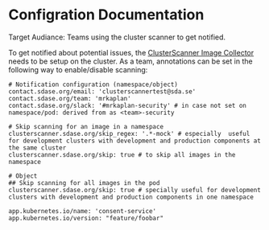 # Configration Documentation
Target Audiance: Teams using the cluster scanner to get notified.

To get notified about potential issues, the [ClusterScanner Image Collector](../../deployment/clusterscanner-image-collector.md) needs to be setup on the cluster.
As a team, annotations can be set in the following way to enable/disable scanning:

```
# Notification configuration (namespace/object)
contact.sdase.org/email: 'clusterscannertest@sda.se'
contact.sdase.org/team: 'mrkaplan'
contact.sdase.org/slack: '#mrkaplan-security' # in case not set on namespace/pod: derived from as <team>-security

# Skip scanning for an image in a namespace
clusterscanner.sdase.org/skip_regex: '.*-mock' # especially  useful for development clusters with development and production components at the same cluster
clusterscanner.sdase.org/skip: true # to skip all images in the namespace

# Object
## Skip scanning for all images in the pod
clusterscanner.sdase.org/skip: true # specially useful for development clusters with development and production components in one namespace

app.kubernetes.io/name: 'consent-service'
app.kubernetes.io/version: "feature/foobar"
```